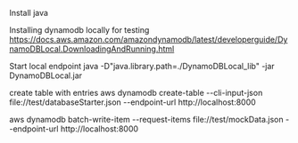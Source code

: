 Install java

Installing dynamodb locally for testing 
https://docs.aws.amazon.com/amazondynamodb/latest/developerguide/DynamoDBLocal.DownloadingAndRunning.html


Start local endpoint
java -D"java.library.path=./DynamoDBLocal_lib" -jar DynamoDBLocal.jar

create table  with entries
aws dynamodb create-table --cli-input-json file://test/databaseStarter.json --endpoint-url http://localhost:8000

aws dynamodb batch-write-item --request-items file://test/mockData.json --endpoint-url http://localhost:8000

